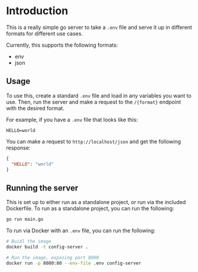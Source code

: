 # Introduction

This is a really simple go server to take a `.env` file and serve it up in different formats for different use cases.

Currently, this supports the following formats:

- env
- json

## Usage

To use this, create a standard `.env` file and load in any variables you want to use. Then, run the server and make a request to the `/{format}` endpoint with the desired format.

For example, if you have a `.env` file that looks like this:

```
HELLO=world
```

You can make a request to `http://localhost/json` and get the following response:

```json
{
  "HELLO": "world"
}
```

## Running the server

This is set up to either run as a standalone project, or run via the included Dockerfile. To run as a standalone project, you can run the following:

```bash
go run main.go
```

To run via Docker with an `.env` file, you can run the following:

```bash
# Buidl the image
docker build -t config-server .

# Run the image, exposing port 8080
docker run -p 8080:80 --env-file .env config-server
```

